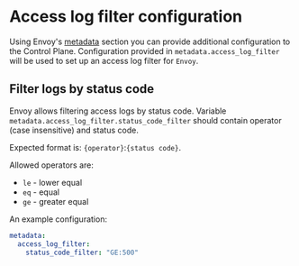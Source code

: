 # Access log filter configuration

Using Envoy's [metadata](https://www.envoyproxy.io/docs/envoy/latest/api-v3/config/core/v3/base.proto#config-core-v3-node)
section you can provide additional configuration to the Control Plane.
Configuration provided in `metadata.access_log_filter` will be used to set up an access log filter for `Envoy`.

## Filter logs by status code

Envoy allows filtering access logs by status code.
Variable `metadata.access_log_filter.status_code_filter` should contain operator (case insensitive) and status code.

Expected format is: `{operator}`:`{status code}`.

Allowed operators are:

* `le` - lower equal
* `eq` - equal
* `ge` - greater equal

An example configuration:

```yaml
metadata:
  access_log_filter:
    status_code_filter: "GE:500"
```
